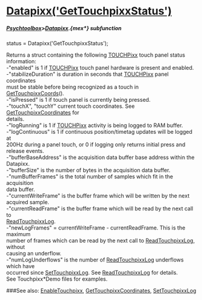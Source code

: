 # [Datapixx('GetTouchpixxStatus')](Datapixx-GetTouchpixxStatus) 
##### [Psychtoolbox](Psychtoolbox)>[Datapixx](Datapixx).{mex*} subfunction

status = Datapixx('GetTouchpixxStatus');

Returns a struct containing the following [TOUCHPixx](TOUCHPixx) touch panel status  
information:  
-"enabled" is 1 if [TOUCHPixx](TOUCHPixx) touch panel hardware is present and enabled.  
-"stabilizeDuration" is duration in seconds that [TOUCHPixx](TOUCHPixx) panel coordinates  
must be stable before being recognized as a touch in [GetTouchpixxCoords](GetTouchpixxCoords)().  
-"isPressed" is 1 if touch panel is currently being pressed.  
-"touchX", "touchY" current touch coordinates.  See [GetTouchpixxCoordinates](GetTouchpixxCoordinates) for  
details.  
-"logRunning" is 1 if [TOUCHPixx](TOUCHPixx) activity is being logged to RAM buffer.  
-"logContinuous" is 1 if continuous position/timetag updates will be logged at  
200Hz during a panel touch, or 0 if logging only returns initial press and  
release events.  
-"bufferBaseAddress" is the acquisition data buffer base address within the  
Datapixx.  
-"bufferSize" is the number of bytes in the acquisition data buffer.  
-"numBufferFrames" is the total number of samples which fit in the acquisition  
data buffer.  
-"currentWriteFrame" is the buffer frame which will be written by the next  
acquired sample.  
-"currentReadFrame" is the buffer frame which will be read by the next call to  
[ReadTouchpixxLog](ReadTouchpixxLog).  
-"newLogFrames" = currentWriteFrame - currentReadFrame. This is the maximum  
number of frames which can be read by the next call to [ReadTouchpixxLog](ReadTouchpixxLog), without  
causing an underflow.  
-"numLogUnderflows" is the number of [ReadTouchpixxLog](ReadTouchpixxLog) underflows which have  
occurred since [SetTouchpixxLog](SetTouchpixxLog). See [ReadTouchpixxLog](ReadTouchpixxLog) for details.  
See Touchpixx\*Demo files for examples.  
  


###See also:
[EnableTouchpixx](Datapixx-EnableTouchpixx), [GetTouchpixxCoordinates](Datapixx-GetTouchpixxCoordinates), [SetTouchpixxLog](Datapixx-SetTouchpixxLog)
